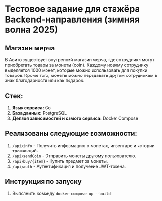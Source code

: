 # **Тестовое задание для стажёра Backend-направления (зимняя волна 2025)**

## **Магазин мерча**
В Авито существует внутренний магазин мерча, где сотрудники могут приобретать товары за монеты (coin). Каждому новому сотруднику выделяется 1000 монет, которые можно использовать для покупки товаров. Кроме того, монеты можно передавать другим сотрудникам в знак благодарности или как подарок.

## **Cтек:**
1. **Язык сервиса:** Go
2. **База данных:** PostgreSQL
3. **Деплоя зависимостей и самого сервиса:** Docker Compose

## **Реализованы следующие возможности:**
1. `/api/info` - Получить информацию о монетах, инвентаре и истории транзакций.
2. `/api/sendCoin` - Отправить монеты другому пользователю.
3. `/api/buy/{item}` - Купить предмет за монеты.
4. `/api/auth` - Аутентификация и получение JWT-токена.

## **Инструкция по запуску**
1. Выполнить команду `docker-compose up --build`